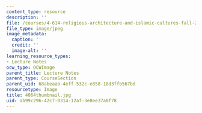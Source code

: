 ```yaml
---
content_type: resource
description: ''
file: /courses/4-614-religious-architecture-and-islamic-cultures-fall-2002/ab99c29642c7031412af3e8ee37a8f78_4064thumbnail.jpg
file_type: image/jpeg
image_metadata:
  caption: ''
  credit: ''
  image-alt: ''
learning_resource_types:
- Lecture Notes
ocw_type: OCWImage
parent_title: Lecture Notes
parent_type: CourseSection
parent_uid: 68abeaab-4eff-532c-e858-18d3ffb567bd
resourcetype: Image
title: 4064thumbnail.jpg
uid: ab99c296-42c7-0314-12af-3e8ee37a8f78
---
```


